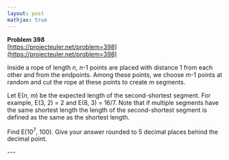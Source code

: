 ```yaml
---
layout: post
mathjax: true
---
```

**Problem 398**  
[https://projecteuler.net/problem=398](https://projecteuler.net/problem=398)

<p>
Inside a rope of length <var>n</var>, <var>n</var>-1 points are placed with distance 1 from each other and from the endpoints. Among these points, we choose <var>m</var>-1 points at random and cut the rope at these points to create <var>m</var> segments.
</p>
<p>
Let E(<var>n</var>, <var>m</var>) be the expected length of the second-shortest segment.
For example, E(3, 2) = 2 and E(8, 3) = 16/7.
Note that if multiple segments have the same shortest length the length of the second-shortest segment is defined as the same as the shortest length.
</p>
<p>
Find E(10<sup>7</sup>, 100).
Give your answer rounded to 5 decimal places behind the decimal point.
</p>
---
